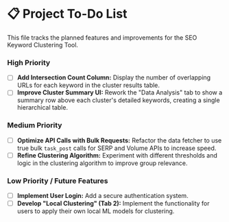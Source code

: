 # 📋 Project To-Do List

This file tracks the planned features and improvements for the SEO Keyword Clustering Tool.

### High Priority
- [ ] **Add Intersection Count Column:** Display the number of overlapping URLs for each keyword in the cluster results table.
- [ ] **Improve Cluster Summary UI:** Rework the "Data Analysis" tab to show a summary row above each cluster's detailed keywords, creating a single hierarchical table.

### Medium Priority
- [ ] **Optimize API Calls with Bulk Requests:** Refactor the data fetcher to use true bulk `task_post` calls for SERP and Volume APIs to increase speed.
- [ ] **Refine Clustering Algorithm:** Experiment with different thresholds and logic in the clustering algorithm to improve group relevance.

### Low Priority / Future Features
- [ ] **Implement User Login:** Add a secure authentication system.
- [ ] **Develop "Local Clustering" (Tab 2):** Implement the functionality for users to apply their own local ML models for clustering.